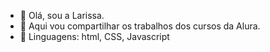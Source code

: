 - 👋 Olá, sou a Larissa.
- 👀 Aqui vou compartilhar os trabalhos dos cursos da Alura.
- 🌱 Linguagens: html, CSS, Javascript


